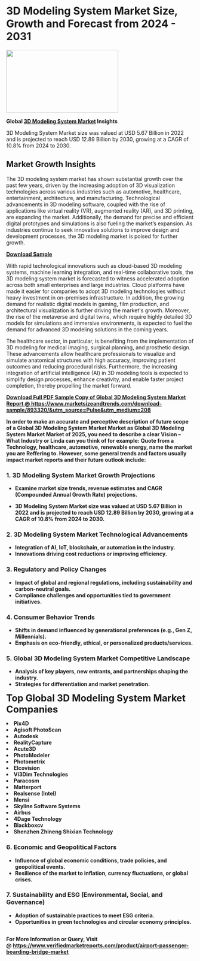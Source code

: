 <H1>3D Modeling System Market Size, Growth and Forecast from 2024 - 2031</H1><img class="aligncenter size-medium wp-image-584254" src="https://thirdeyenews.in/wp-content/uploads/2024/09/Global-Market-Research-300x168.jpeg" alt="" width="300" height="168" /><p><strong>Global&nbsp;<a href="https://www.marketsizeandtrends.com/download-sample/893320/&amp;utm_source=Pulse&amp;utm_medium=208">3D Modeling System Market</a> Insights</strong></p><p>3D Modeling System Market size was valued at USD 5.67 Billion in 2022 and is projected to reach USD 12.89 Billion by 2030, growing at a CAGR of 10.8% from 2024 to 2030.</p><p><h2>Market Growth Insights</h2> <p>The 3D modeling system market has shown substantial growth over the past few years, driven by the increasing adoption of 3D visualization technologies across various industries such as automotive, healthcare, entertainment, architecture, and manufacturing. Technological advancements in 3D modeling software, coupled with the rise of applications like virtual reality (VR), augmented reality (AR), and 3D printing, are expanding the market. Additionally, the demand for precise and efficient digital prototypes and simulations is also fueling the market’s expansion. As industries continue to seek innovative solutions to improve design and development processes, the 3D modeling market is poised for further growth.</p> <p><strong><a href="sample_link_here">Download Sample</a></strong></p> <p>With rapid technological innovations such as cloud-based 3D modeling systems, machine learning integration, and real-time collaborative tools, the 3D modeling system market is forecasted to witness accelerated adoption across both small enterprises and large industries. Cloud platforms have made it easier for companies to adopt 3D modeling technologies without heavy investment in on-premises infrastructure. In addition, the growing demand for realistic digital models in gaming, film production, and architectural visualization is further driving the market's growth. Moreover, the rise of the metaverse and digital twins, which require highly detailed 3D models for simulations and immersive environments, is expected to fuel the demand for advanced 3D modeling solutions in the coming years.</p> <p>The healthcare sector, in particular, is benefiting from the implementation of 3D modeling for medical imaging, surgical planning, and prosthetic design. These advancements allow healthcare professionals to visualize and simulate anatomical structures with high accuracy, improving patient outcomes and reducing procedural risks. Furthermore, the increasing integration of artificial intelligence (AI) in 3D modeling tools is expected to simplify design processes, enhance creativity, and enable faster project completion, thereby propelling the market forward.</p> <p><strong><a href="sample_link_here"></p><p><span class=""><strong>Download Full PDF Sample Copy of Global 3D Modeling System Market Report</strong> @ <a href="https://www.marketsizeandtrends.com/download-sample/893320/&amp;utm_source=Pulse&amp;utm_medium=208" target="_blank">https://www.marketsizeandtrends.com/download-sample/893320/&amp;utm_source=Pulse&amp;utm_medium=208</a></span></p><p>In order to make an accurate and perceptive description of future scope of a Global&nbsp;3D Modeling System Market Market as Global&nbsp;3D Modeling System Market Market of 2025, you need to describe a clear Vision &ndash; What Industry or Linda can you think of for example: Quote from a Technology, healthcare, automotive, renewable energy, name the market you are Reffering to. However, some general trends and factors usually impact market reports and their future outlook include:</p><h3>1.&nbsp;<strong>3D Modeling System Market Growth Projections</strong></h3><ul><li>Examine market size trends, revenue estimates and CAGR (Compounded Annual Growth Rate) projections.</li><li><p>3D Modeling System Market size was valued at USD 5.67 Billion in 2022 and is projected to reach USD 12.89 Billion by 2030, growing at a CAGR of 10.8% from 2024 to 2030.</p></li></ul><h3>2.&nbsp;<strong>3D Modeling System Market Technological Advancements</strong></h3><ul><li>Integration of AI, IoT, blockchain, or automation in the industry.</li><li>Innovations driving cost reductions or improving efficiency.</li></ul><h3>3.&nbsp;<strong>Regulatory and Policy Changes</strong></h3><ul><li>Impact of global and regional regulations, including sustainability and carbon-neutral goals.</li><li>Compliance challenges and opportunities tied to government initiatives.</li></ul><h3>4.&nbsp;<strong>Consumer Behavior Trends</strong></h3><ul><li>Shifts in demand influenced by generational preferences (e.g., Gen Z, Millennials).</li><li>Emphasis on eco-friendly, ethical, or personalized products/services.</li></ul><h3>5.&nbsp;<strong>Global 3D Modeling System Market Competitive Landscape</strong></h3><ul><li>Analysis of key players, new entrants, and partnerships shaping the industry.</li><li>Strategies for differentiation and market penetration.</li></ul><p data-pm-slice="1 1 []"><span style="color: inherit; font-family: inherit; font-size: 25px;">Top Global 3D Modeling System Market Companies</span></p><div class="" data-test-id=""><p><li>Pix4D</li><li> Agisoft PhotoScan</li><li> Autodesk</li><li> RealityCapture</li><li> Acute3D</li><li> PhotoModeler</li><li> Photometrix</li><li> Elcovision</li><li> Vi3Dim Technologies</li><li> Paracosm</li><li> Matterport</li><li> Realsense (Intel)</li><li> Mensi</li><li> Skyline Software Systems</li><li> Airbus</li><li> 4Dage Technology</li><li> Blackboxcv</li><li> Shenzhen Zhineng Shixian Technology</li></p></div><h3>6.&nbsp;<strong>Economic and Geopolitical Factors</strong></h3><ul><li>Influence of global economic conditions, trade policies, and geopolitical events.</li><li>Resilience of the market to inflation, currency fluctuations, or global crises.</li></ul><h3>7.&nbsp;<strong>Sustainability and ESG (Environmental, Social, and Governance)</strong></h3><ul><li>Adoption of sustainable practices to meet ESG criteria.</li><li>Opportunities in green technologies and circular economy principles.</li></ul><h2><strong style="font-size: 14px;">For More Information or Query, Visit @&nbsp;</strong><a style="background-color: #ffffff; font-size: 14px;" href="https://www.marketsizeandtrends.com/report/3d-modeling-system-market-/" target="_blank">https://www.verifiedmarketreports.com/product/airport-passenger-boarding-bridge-market</a></h2>
